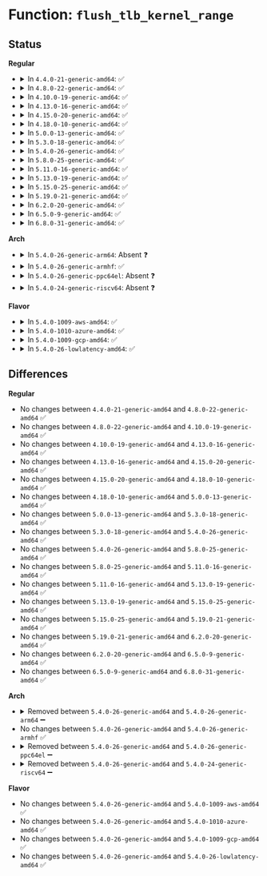 # Function: <code>flush_tlb_kernel_range</code>

## Status
<b>Regular</b>
<ul>
<li>
<details>
<summary>In <code>4.4.0-21-generic-amd64</code>: ✅</summary>

```c
void flush_tlb_kernel_range(long unsigned int start, long unsigned int end)
```

```json
{
  "name": "flush_tlb_kernel_range",
  "collision_type": "Unique Global",
  "inline_type": "No",
  "funcs": [
    {
      "addr": 18446744071579314928,
      "name": "flush_tlb_kernel_range",
      "external": true,
      "loc": "arch/x86/mm/tlb.c:290",
      "file": "arch/x86/mm/tlb.c",
      "inline": "seen, unknown",
      "caller_inline": [],
      "caller_func": [
        "mm/percpu.c:pcpu_populate_chunk",
        "mm/vmalloc.c:__purge_vmap_area_lazy",
        "mm/vmalloc.c:__purge_vmap_area_lazy",
        "mm/vmalloc.c:unmap_kernel_range"
      ]
    }
  ],
  "symbols": [
    {
      "addr": 18446744071579314928,
      "name": "flush_tlb_kernel_range",
      "section": ".text",
      "bind": "STB_GLOBAL",
      "size": 128
    }
  ]
}
```
</details>
</li>
<li>
<details>
<summary>In <code>4.8.0-22-generic-amd64</code>: ✅</summary>

```c
void flush_tlb_kernel_range(long unsigned int start, long unsigned int end)
```

```json
{
  "name": "flush_tlb_kernel_range",
  "collision_type": "Unique Global",
  "inline_type": "No",
  "funcs": [
    {
      "addr": 18446744071579314864,
      "name": "flush_tlb_kernel_range",
      "external": true,
      "loc": "arch/x86/mm/tlb.c:410",
      "file": "arch/x86/mm/tlb.c",
      "inline": "seen, unknown",
      "caller_inline": [],
      "caller_func": [
        "mm/percpu.c:pcpu_populate_chunk",
        "mm/vmalloc.c:unmap_kernel_range",
        "mm/vmalloc.c:__purge_vmap_area_lazy",
        "mm/vmalloc.c:__purge_vmap_area_lazy"
      ]
    }
  ],
  "symbols": [
    {
      "addr": 18446744071579314864,
      "name": "flush_tlb_kernel_range",
      "section": ".text",
      "bind": "STB_GLOBAL",
      "size": 128
    }
  ]
}
```
</details>
</li>
<li>
<details>
<summary>In <code>4.10.0-19-generic-amd64</code>: ✅</summary>

```c
void flush_tlb_kernel_range(long unsigned int start, long unsigned int end)
```

```json
{
  "name": "flush_tlb_kernel_range",
  "collision_type": "Unique Global",
  "inline_type": "No",
  "funcs": [
    {
      "addr": 18446744071579330144,
      "name": "flush_tlb_kernel_range",
      "external": true,
      "loc": "arch/x86/mm/tlb.c:425",
      "file": "arch/x86/mm/tlb.c",
      "inline": "seen, unknown",
      "caller_inline": [],
      "caller_func": [
        "mm/percpu.c:pcpu_populate_chunk",
        "mm/vmalloc.c:unmap_kernel_range",
        "mm/vmalloc.c:__purge_vmap_area_lazy"
      ]
    }
  ],
  "symbols": [
    {
      "addr": 18446744071579330144,
      "name": "flush_tlb_kernel_range",
      "section": ".text",
      "bind": "STB_GLOBAL",
      "size": 128
    }
  ]
}
```
</details>
</li>
<li>
<details>
<summary>In <code>4.13.0-16-generic-amd64</code>: ✅</summary>

```c
void flush_tlb_kernel_range(long unsigned int start, long unsigned int end)
```

```json
{
  "name": "flush_tlb_kernel_range",
  "collision_type": "Unique Global",
  "inline_type": "No",
  "funcs": [
    {
      "addr": 18446744071579323536,
      "name": "flush_tlb_kernel_range",
      "external": true,
      "loc": "arch/x86/mm/tlb.c:304",
      "file": "arch/x86/mm/tlb.c",
      "inline": "seen, unknown",
      "caller_inline": [],
      "caller_func": [
        "mm/percpu.c:pcpu_populate_chunk",
        "mm/vmalloc.c:unmap_kernel_range",
        "mm/vmalloc.c:__purge_vmap_area_lazy"
      ]
    }
  ],
  "symbols": [
    {
      "addr": 18446744071579323536,
      "name": "flush_tlb_kernel_range",
      "section": ".text",
      "bind": "STB_GLOBAL",
      "size": 128
    }
  ]
}
```
</details>
</li>
<li>
<details>
<summary>In <code>4.15.0-20-generic-amd64</code>: ✅</summary>

```c
void flush_tlb_kernel_range(long unsigned int start, long unsigned int end)
```

```json
{
  "name": "flush_tlb_kernel_range",
  "collision_type": "Unique Global",
  "inline_type": "No",
  "funcs": [
    {
      "addr": 18446744071579348512,
      "name": "flush_tlb_kernel_range",
      "external": true,
      "loc": "arch/x86/mm/tlb.c:666",
      "file": "arch/x86/mm/tlb.c",
      "inline": "seen, unknown",
      "caller_inline": [],
      "caller_func": [
        "arch/x86/events/intel/ds.c:ds_clear_cea",
        "arch/x86/events/intel/ds.c:ds_update_cea",
        "mm/percpu.c:pcpu_populate_chunk",
        "mm/vmalloc.c:unmap_kernel_range",
        "mm/vmalloc.c:__purge_vmap_area_lazy"
      ]
    }
  ],
  "symbols": [
    {
      "addr": 18446744071579348512,
      "name": "flush_tlb_kernel_range",
      "section": ".text",
      "bind": "STB_GLOBAL",
      "size": 128
    }
  ]
}
```
</details>
</li>
<li>
<details>
<summary>In <code>4.18.0-10-generic-amd64</code>: ✅</summary>

```c
void flush_tlb_kernel_range(long unsigned int start, long unsigned int end)
```

```json
{
  "name": "flush_tlb_kernel_range",
  "collision_type": "Unique Global",
  "inline_type": "No",
  "funcs": [
    {
      "addr": 18446744071579360224,
      "name": "flush_tlb_kernel_range",
      "external": true,
      "loc": "arch/x86/mm/tlb.c:679",
      "file": "arch/x86/mm/tlb.c",
      "inline": "seen, unknown",
      "caller_inline": [],
      "caller_func": [
        "arch/x86/events/intel/ds.c:ds_clear_cea",
        "arch/x86/events/intel/ds.c:ds_update_cea",
        "arch/x86/mm/pgtable.c:pmd_free_pte_page",
        "arch/x86/mm/pgtable.c:pud_free_pmd_page",
        "mm/percpu.c:pcpu_populate_chunk",
        "mm/vmalloc.c:unmap_kernel_range",
        "mm/vmalloc.c:__purge_vmap_area_lazy"
      ]
    }
  ],
  "symbols": [
    {
      "addr": 18446744071579360224,
      "name": "flush_tlb_kernel_range",
      "section": ".text",
      "bind": "STB_GLOBAL",
      "size": 128
    }
  ]
}
```
</details>
</li>
<li>
<details>
<summary>In <code>5.0.0-13-generic-amd64</code>: ✅</summary>

```c
void flush_tlb_kernel_range(long unsigned int start, long unsigned int end)
```

```json
{
  "name": "flush_tlb_kernel_range",
  "collision_type": "Unique Global",
  "inline_type": "No",
  "funcs": [
    {
      "addr": 18446744071579387728,
      "name": "flush_tlb_kernel_range",
      "external": true,
      "loc": "arch/x86/mm/tlb.c:791",
      "file": "arch/x86/mm/tlb.c",
      "inline": "seen, unknown",
      "caller_inline": [],
      "caller_func": [
        "arch/x86/events/intel/ds.c:ds_clear_cea",
        "arch/x86/events/intel/ds.c:ds_update_cea",
        "arch/x86/mm/pgtable.c:pmd_free_pte_page",
        "arch/x86/mm/pgtable.c:pud_free_pmd_page",
        "mm/percpu.c:pcpu_populate_chunk",
        "mm/vmalloc.c:unmap_kernel_range",
        "mm/vmalloc.c:__purge_vmap_area_lazy"
      ]
    }
  ],
  "symbols": [
    {
      "addr": 18446744071579387728,
      "name": "flush_tlb_kernel_range",
      "section": ".text",
      "bind": "STB_GLOBAL",
      "size": 128
    }
  ]
}
```
</details>
</li>
<li>
<details>
<summary>In <code>5.3.0-18-generic-amd64</code>: ✅</summary>

```c
void flush_tlb_kernel_range(long unsigned int start, long unsigned int end)
```

```json
{
  "name": "flush_tlb_kernel_range",
  "collision_type": "Unique Global",
  "inline_type": "No",
  "funcs": [
    {
      "addr": 18446744071579403232,
      "name": "flush_tlb_kernel_range",
      "external": true,
      "loc": "arch/x86/mm/tlb.c:827",
      "file": "arch/x86/mm/tlb.c",
      "inline": "seen, unknown",
      "caller_inline": [],
      "caller_func": [
        "arch/x86/events/intel/ds.c:ds_clear_cea",
        "arch/x86/events/intel/ds.c:ds_update_cea",
        "arch/x86/mm/pgtable.c:pmd_free_pte_page",
        "arch/x86/mm/pgtable.c:pud_free_pmd_page",
        "mm/percpu.c:pcpu_populate_chunk",
        "mm/vmalloc.c:unmap_kernel_range",
        "mm/vmalloc.c:__purge_vmap_area_lazy",
        "mm/vmalloc.c:__purge_vmap_area_lazy"
      ]
    }
  ],
  "symbols": [
    {
      "addr": 18446744071579403232,
      "name": "flush_tlb_kernel_range",
      "section": ".text",
      "bind": "STB_GLOBAL",
      "size": 131
    }
  ]
}
```
</details>
</li>
<li>
<details>
<summary>In <code>5.4.0-26-generic-amd64</code>: ✅</summary>

```c
void flush_tlb_kernel_range(long unsigned int start, long unsigned int end)
```

```json
{
  "name": "flush_tlb_kernel_range",
  "collision_type": "Unique Global",
  "inline_type": "No",
  "funcs": [
    {
      "addr": 18446744071579406480,
      "name": "flush_tlb_kernel_range",
      "external": true,
      "loc": "arch/x86/mm/tlb.c:827",
      "file": "arch/x86/mm/tlb.c",
      "inline": "seen, unknown",
      "caller_inline": [],
      "caller_func": [
        "arch/x86/events/intel/ds.c:ds_clear_cea",
        "arch/x86/events/intel/ds.c:ds_update_cea",
        "arch/x86/mm/pgtable.c:pmd_free_pte_page",
        "arch/x86/mm/pgtable.c:pud_free_pmd_page",
        "mm/percpu.c:pcpu_populate_chunk",
        "mm/vmalloc.c:unmap_kernel_range",
        "mm/vmalloc.c:__purge_vmap_area_lazy",
        "mm/vmalloc.c:__purge_vmap_area_lazy"
      ]
    }
  ],
  "symbols": [
    {
      "addr": 18446744071579406480,
      "name": "flush_tlb_kernel_range",
      "section": ".text",
      "bind": "STB_GLOBAL",
      "size": 131
    }
  ]
}
```
</details>
</li>
<li>
<details>
<summary>In <code>5.8.0-25-generic-amd64</code>: ✅</summary>

```c
void flush_tlb_kernel_range(long unsigned int start, long unsigned int end)
```

```json
{
  "name": "flush_tlb_kernel_range",
  "collision_type": "Unique Global",
  "inline_type": "No",
  "funcs": [
    {
      "addr": 18446744071579416480,
      "name": "flush_tlb_kernel_range",
      "external": true,
      "loc": "arch/x86/mm/tlb.c:1009",
      "file": "arch/x86/mm/tlb.c",
      "inline": "seen, unknown",
      "caller_inline": [],
      "caller_func": [
        "arch/x86/events/intel/ds.c:release_bts_buffer",
        "arch/x86/events/intel/ds.c:release_pebs_buffer",
        "arch/x86/events/intel/ds.c:ds_update_cea",
        "arch/x86/mm/pgtable.c:pmd_free_pte_page",
        "arch/x86/mm/pgtable.c:pud_free_pmd_page",
        "mm/percpu.c:pcpu_map_pages",
        "mm/vmalloc.c:unmap_kernel_range",
        "mm/vmalloc.c:__purge_vmap_area_lazy",
        "mm/vmalloc.c:__purge_vmap_area_lazy"
      ]
    }
  ],
  "symbols": [
    {
      "addr": 18446744071579416480,
      "name": "flush_tlb_kernel_range",
      "section": ".text",
      "bind": "STB_GLOBAL",
      "size": 131
    }
  ]
}
```
</details>
</li>
<li>
<details>
<summary>In <code>5.11.0-16-generic-amd64</code>: ✅</summary>

```c
void flush_tlb_kernel_range(long unsigned int start, long unsigned int end)
```

```json
{
  "name": "flush_tlb_kernel_range",
  "collision_type": "Unique Global",
  "inline_type": "No",
  "funcs": [
    {
      "addr": 18446744071579416560,
      "name": "flush_tlb_kernel_range",
      "external": true,
      "loc": "arch/x86/mm/tlb.c:945",
      "file": "arch/x86/mm/tlb.c",
      "inline": "seen, unknown",
      "caller_inline": [],
      "caller_func": [
        "arch/x86/events/intel/ds.c:release_bts_buffer",
        "arch/x86/events/intel/ds.c:release_pebs_buffer",
        "arch/x86/events/intel/ds.c:ds_update_cea",
        "arch/x86/mm/pgtable.c:pmd_free_pte_page",
        "arch/x86/mm/pgtable.c:pud_free_pmd_page",
        "kernel/power/snapshot.c:safe_copy_page",
        "mm/percpu.c:pcpu_map_pages",
        "mm/vmalloc.c:unmap_kernel_range",
        "mm/vmalloc.c:__purge_vmap_area_lazy"
      ]
    }
  ],
  "symbols": [
    {
      "addr": 18446744071579416560,
      "name": "flush_tlb_kernel_range",
      "section": ".text",
      "bind": "STB_GLOBAL",
      "size": 131
    }
  ]
}
```
</details>
</li>
<li>
<details>
<summary>In <code>5.13.0-19-generic-amd64</code>: ✅</summary>

```c
void flush_tlb_kernel_range(long unsigned int start, long unsigned int end)
```

```json
{
  "name": "flush_tlb_kernel_range",
  "collision_type": "Unique Global",
  "inline_type": "No",
  "funcs": [
    {
      "addr": 18446744071579419632,
      "name": "flush_tlb_kernel_range",
      "external": true,
      "loc": "arch/x86/mm/tlb.c:989",
      "file": "arch/x86/mm/tlb.c",
      "inline": "seen, unknown",
      "caller_inline": [],
      "caller_func": [
        "arch/x86/events/intel/ds.c:release_bts_buffer",
        "arch/x86/events/intel/ds.c:release_pebs_buffer",
        "arch/x86/events/intel/ds.c:ds_update_cea",
        "arch/x86/mm/pgtable.c:pmd_free_pte_page",
        "arch/x86/mm/pgtable.c:pud_free_pmd_page",
        "mm/percpu.c:pcpu_map_pages",
        "mm/vmalloc.c:__purge_vmap_area_lazy",
        "mm/vmalloc.c:vunmap_range"
      ]
    }
  ],
  "symbols": [
    {
      "addr": 18446744071579419632,
      "name": "flush_tlb_kernel_range",
      "section": ".text",
      "bind": "STB_GLOBAL",
      "size": 149
    }
  ]
}
```
</details>
</li>
<li>
<details>
<summary>In <code>5.15.0-25-generic-amd64</code>: ✅</summary>

```c
void flush_tlb_kernel_range(long unsigned int start, long unsigned int end)
```

```json
{
  "name": "flush_tlb_kernel_range",
  "collision_type": "Unique Global",
  "inline_type": "No",
  "funcs": [
    {
      "addr": 18446744071579483184,
      "name": "flush_tlb_kernel_range",
      "external": true,
      "loc": "arch/x86/mm/tlb.c:1048",
      "file": "arch/x86/mm/tlb.c",
      "inline": "seen, unknown",
      "caller_inline": [],
      "caller_func": [
        "arch/x86/events/intel/ds.c:release_bts_buffer",
        "arch/x86/events/intel/ds.c:release_pebs_buffer",
        "arch/x86/events/intel/ds.c:ds_update_cea",
        "arch/x86/mm/pgtable.c:pmd_free_pte_page",
        "arch/x86/mm/pgtable.c:pud_free_pmd_page",
        "mm/percpu.c:pcpu_post_unmap_tlb_flush",
        "mm/vmalloc.c:__purge_vmap_area_lazy",
        "mm/vmalloc.c:vunmap_range",
        "mm/sparse-vmemmap.c:vmemmap_remap_range",
        "mm/sparse-vmemmap.c:vmemmap_remap_range",
        "mm/secretmem.c:secretmem_fault"
      ]
    }
  ],
  "symbols": [
    {
      "addr": 18446744071579483184,
      "name": "flush_tlb_kernel_range",
      "section": ".text",
      "bind": "STB_GLOBAL",
      "size": 149
    }
  ]
}
```
</details>
</li>
<li>
<details>
<summary>In <code>5.19.0-21-generic-amd64</code>: ✅</summary>

```c
void flush_tlb_kernel_range(long unsigned int start, long unsigned int end)
```

```json
{
  "name": "flush_tlb_kernel_range",
  "collision_type": "Unique Global",
  "inline_type": "No",
  "funcs": [
    {
      "addr": 18446744071579562224,
      "name": "flush_tlb_kernel_range",
      "external": true,
      "loc": "arch/x86/mm/tlb.c:1022",
      "file": "arch/x86/mm/tlb.c",
      "inline": "seen, unknown",
      "caller_inline": [],
      "caller_func": [
        "arch/x86/events/intel/ds.c:ds_clear_cea",
        "arch/x86/events/intel/ds.c:ds_update_cea",
        "arch/x86/mm/pgtable.c:pmd_free_pte_page",
        "arch/x86/mm/pgtable.c:pud_free_pmd_page",
        "mm/percpu.c:pcpu_post_unmap_tlb_flush",
        "mm/vmalloc.c:__purge_vmap_area_lazy",
        "mm/vmalloc.c:vunmap_range",
        "mm/sparse-vmemmap.c:vmemmap_remap_range",
        "mm/sparse-vmemmap.c:__split_vmemmap_huge_pmd",
        "mm/secretmem.c:secretmem_fault"
      ]
    }
  ],
  "symbols": [
    {
      "addr": 18446744071579562224,
      "name": "flush_tlb_kernel_range",
      "section": ".text",
      "bind": "STB_GLOBAL",
      "size": 209
    }
  ]
}
```
</details>
</li>
<li>
<details>
<summary>In <code>6.2.0-20-generic-amd64</code>: ✅</summary>

```c
void flush_tlb_kernel_range(long unsigned int start, long unsigned int end)
```

```json
{
  "name": "flush_tlb_kernel_range",
  "collision_type": "Unique Global",
  "inline_type": "No",
  "funcs": [
    {
      "addr": 18446744071579669712,
      "name": "flush_tlb_kernel_range",
      "external": true,
      "loc": "arch/x86/mm/tlb.c:1045",
      "file": "arch/x86/mm/tlb.c",
      "inline": "seen, unknown",
      "caller_inline": [],
      "caller_func": [
        "arch/x86/events/intel/ds.c:ds_clear_cea",
        "arch/x86/events/intel/ds.c:ds_update_cea",
        "arch/x86/mm/pgtable.c:pmd_free_pte_page",
        "arch/x86/mm/pgtable.c:pud_free_pmd_page",
        "mm/percpu.c:pcpu_post_unmap_tlb_flush",
        "mm/vmalloc.c:__purge_vmap_area_lazy",
        "mm/vmalloc.c:vunmap_range",
        "mm/hugetlb_vmemmap.c:vmemmap_remap_range",
        "mm/hugetlb_vmemmap.c:__split_vmemmap_huge_pmd",
        "mm/secretmem.c:secretmem_fault"
      ]
    }
  ],
  "symbols": [
    {
      "addr": 18446744071579669712,
      "name": "flush_tlb_kernel_range",
      "section": ".text",
      "bind": "STB_GLOBAL",
      "size": 209
    }
  ]
}
```
</details>
</li>
<li>
<details>
<summary>In <code>6.5.0-9-generic-amd64</code>: ✅</summary>

```c
void flush_tlb_kernel_range(long unsigned int start, long unsigned int end)
```

```json
{
  "name": "flush_tlb_kernel_range",
  "collision_type": "Unique Global",
  "inline_type": "No",
  "funcs": [
    {
      "addr": 18446744071579683680,
      "name": "flush_tlb_kernel_range",
      "external": true,
      "loc": "arch/x86/mm/tlb.c:1064",
      "file": "arch/x86/mm/tlb.c",
      "inline": "seen, unknown",
      "caller_inline": [],
      "caller_func": [
        "arch/x86/events/intel/ds.c:ds_clear_cea",
        "arch/x86/events/intel/ds.c:ds_update_cea",
        "arch/x86/mm/pgtable.c:pmd_free_pte_page",
        "arch/x86/mm/pgtable.c:pud_free_pmd_page",
        "mm/percpu.c:pcpu_post_unmap_tlb_flush",
        "mm/vmalloc.c:_vm_unmap_aliases",
        "mm/vmalloc.c:__purge_vmap_area_lazy",
        "mm/vmalloc.c:vunmap_range",
        "mm/hugetlb_vmemmap.c:vmemmap_remap_range",
        "mm/hugetlb_vmemmap.c:__split_vmemmap_huge_pmd",
        "mm/secretmem.c:secretmem_fault"
      ]
    }
  ],
  "symbols": [
    {
      "addr": 18446744071579683680,
      "name": "flush_tlb_kernel_range",
      "section": ".text",
      "bind": "STB_GLOBAL",
      "size": 204
    }
  ]
}
```
</details>
</li>
<li>
<details>
<summary>In <code>6.8.0-31-generic-amd64</code>: ✅</summary>

```c
void flush_tlb_kernel_range(long unsigned int start, long unsigned int end)
```

```json
{
  "name": "flush_tlb_kernel_range",
  "collision_type": "Unique Global",
  "inline_type": "No",
  "funcs": [
    {
      "addr": 18446744071579718176,
      "name": "flush_tlb_kernel_range",
      "external": true,
      "loc": "arch/x86/mm/tlb.c:1066",
      "file": "arch/x86/mm/tlb.c",
      "inline": "seen, unknown",
      "caller_inline": [],
      "caller_func": [
        "arch/x86/events/intel/ds.c:ds_clear_cea",
        "arch/x86/events/intel/ds.c:ds_update_cea",
        "arch/x86/mm/pgtable.c:pmd_free_pte_page",
        "arch/x86/mm/pgtable.c:pud_free_pmd_page",
        "mm/percpu.c:pcpu_post_unmap_tlb_flush",
        "mm/vmalloc.c:_vm_unmap_aliases",
        "mm/vmalloc.c:__purge_vmap_area_lazy",
        "mm/vmalloc.c:vunmap_range",
        "mm/hugetlb_vmemmap.c:vmemmap_split_pmd",
        "mm/secretmem.c:secretmem_fault"
      ]
    }
  ],
  "symbols": [
    {
      "addr": 18446744071579718176,
      "name": "flush_tlb_kernel_range",
      "section": ".text",
      "bind": "STB_GLOBAL",
      "size": 204
    }
  ]
}
```
</details>
</li>
</ul>
<b>Arch</b>
<ul>
<li>
<details>
<summary>In <code>5.4.0-26-generic-arm64</code>: Absent ❓</summary>

```json
{
  "name": "flush_tlb_kernel_range",
  "collision_type": "Static Duplication",
  "inline_type": "Full",
  "funcs": [
    {
      "addr": 18446603336490349108,
      "name": "flush_tlb_kernel_range",
      "external": false,
      "loc": "arch/arm64/include/asm/tlbflush.h:224",
      "file": "arch/arm64/mm/mmu.c",
      "inline": "declared, inlined",
      "caller_inline": [
        "arch/arm64/mm/mmu.c:update_mapping_prot"
      ],
      "caller_func": []
    },
    {
      "addr": 18446603336490353104,
      "name": "flush_tlb_kernel_range",
      "external": false,
      "loc": "arch/arm64/include/asm/tlbflush.h:224",
      "file": "arch/arm64/mm/pageattr.c",
      "inline": "declared, inlined",
      "caller_inline": [
        "arch/arm64/mm/pageattr.c:__change_memory_common"
      ],
      "caller_func": []
    },
    {
      "addr": 18446603336492654148,
      "name": "flush_tlb_kernel_range",
      "external": false,
      "loc": "arch/arm64/include/asm/tlbflush.h:224",
      "file": "mm/percpu.c",
      "inline": "declared, inlined",
      "caller_inline": [
        "mm/percpu.c:pcpu_populate_chunk"
      ],
      "caller_func": []
    },
    {
      "addr": 18446603336492829384,
      "name": "flush_tlb_kernel_range",
      "external": false,
      "loc": "arch/arm64/include/asm/tlbflush.h:224",
      "file": "mm/vmalloc.c",
      "inline": "declared, inlined",
      "caller_inline": [
        "mm/vmalloc.c:unmap_kernel_range",
        "mm/vmalloc.c:__purge_vmap_area_lazy"
      ],
      "caller_func": []
    }
  ],
  "symbols": []
}
```
</details>
</li>
<li>
<details>
<summary>In <code>5.4.0-26-generic-armhf</code>: ✅</summary>

```c
void flush_tlb_kernel_range(long unsigned int start, long unsigned int end)
```

```json
{
  "name": "flush_tlb_kernel_range",
  "collision_type": "Unique Global",
  "inline_type": "No",
  "funcs": [
    {
      "addr": 3224454036,
      "name": "flush_tlb_kernel_range",
      "external": true,
      "loc": "arch/arm/kernel/smp_tlb.c:235",
      "file": "arch/arm/kernel/smp_tlb.c",
      "inline": "seen, unknown",
      "caller_inline": [],
      "caller_func": [
        "arch/arm/mm/dma-mapping.c:__dma_remap",
        "arch/arm/mm/dma-mapping.c:dma_contiguous_remap",
        "arch/arm/mm/pageattr.c:change_memory_common",
        "mm/percpu.c:pcpu_populate_chunk",
        "mm/highmem.c:flush_all_zero_pkmaps",
        "mm/vmalloc.c:unmap_kernel_range",
        "mm/vmalloc.c:__purge_vmap_area_lazy",
        "mm/vmalloc.c:__purge_vmap_area_lazy"
      ]
    }
  ],
  "symbols": [
    {
      "addr": 3224454036,
      "name": "flush_tlb_kernel_range",
      "section": ".text",
      "bind": "STB_GLOBAL",
      "size": 184
    }
  ]
}
```
</details>
</li>
<li>
<details>
<summary>In <code>5.4.0-26-generic-ppc64el</code>: Absent ❓</summary>

```json
{
  "name": "flush_tlb_kernel_range",
  "collision_type": "Static Duplication",
  "inline_type": "Full",
  "funcs": [
    {
      "addr": 13835058055282776964,
      "name": "flush_tlb_kernel_range",
      "external": false,
      "loc": "arch/powerpc/include/asm/book3s/64/tlbflush.h:76",
      "file": "arch/powerpc/mm/book3s64/radix_pgtable.c",
      "inline": "declared, inlined",
      "caller_inline": [
        "arch/powerpc/mm/book3s64/radix_pgtable.c:pmd_free_pte_page",
        "arch/powerpc/mm/book3s64/radix_pgtable.c:pud_free_pmd_page"
      ],
      "caller_func": []
    },
    {
      "addr": 13835058055285972412,
      "name": "flush_tlb_kernel_range",
      "external": false,
      "loc": "arch/powerpc/include/asm/book3s/64/tlbflush.h:76",
      "file": "mm/percpu.c",
      "inline": "declared, inlined",
      "caller_inline": [
        "mm/percpu.c:pcpu_populate_chunk"
      ],
      "caller_func": []
    },
    {
      "addr": 13835058055286215440,
      "name": "flush_tlb_kernel_range",
      "external": false,
      "loc": "arch/powerpc/include/asm/book3s/64/tlbflush.h:76",
      "file": "mm/vmalloc.c",
      "inline": "declared, inlined",
      "caller_inline": [
        "mm/vmalloc.c:unmap_kernel_range",
        "mm/vmalloc.c:__purge_vmap_area_lazy"
      ],
      "caller_func": []
    }
  ],
  "symbols": []
}
```
</details>
</li>
<li>
<details>
<summary>In <code>5.4.0-24-generic-riscv64</code>: Absent ❓</summary>

```json
{
  "name": "flush_tlb_kernel_range",
  "collision_type": "Static Duplication",
  "inline_type": "Full",
  "funcs": [
    {
      "addr": 18446743936272665298,
      "name": "flush_tlb_kernel_range",
      "external": false,
      "loc": "arch/riscv/include/asm/tlbflush.h:44",
      "file": "mm/percpu.c",
      "inline": "declared, inlined",
      "caller_inline": [
        "mm/percpu.c:pcpu_populate_chunk"
      ],
      "caller_func": []
    },
    {
      "addr": 18446743936272783236,
      "name": "flush_tlb_kernel_range",
      "external": false,
      "loc": "arch/riscv/include/asm/tlbflush.h:44",
      "file": "mm/vmalloc.c",
      "inline": "declared, inlined",
      "caller_inline": [
        "mm/vmalloc.c:unmap_kernel_range"
      ],
      "caller_func": []
    }
  ],
  "symbols": []
}
```
</details>
</li>
</ul>
<b>Flavor</b>
<ul>
<li>
<details>
<summary>In <code>5.4.0-1009-aws-amd64</code>: ✅</summary>

```c
void flush_tlb_kernel_range(long unsigned int start, long unsigned int end)
```

```json
{
  "name": "flush_tlb_kernel_range",
  "collision_type": "Unique Global",
  "inline_type": "No",
  "funcs": [
    {
      "addr": 18446744071579402320,
      "name": "flush_tlb_kernel_range",
      "external": true,
      "loc": "arch/x86/mm/tlb.c:827",
      "file": "arch/x86/mm/tlb.c",
      "inline": "seen, unknown",
      "caller_inline": [],
      "caller_func": [
        "arch/x86/events/intel/ds.c:ds_clear_cea",
        "arch/x86/events/intel/ds.c:ds_update_cea",
        "arch/x86/mm/pgtable.c:pmd_free_pte_page",
        "arch/x86/mm/pgtable.c:pud_free_pmd_page",
        "mm/percpu.c:pcpu_populate_chunk",
        "mm/vmalloc.c:unmap_kernel_range",
        "mm/vmalloc.c:__purge_vmap_area_lazy",
        "mm/vmalloc.c:__purge_vmap_area_lazy"
      ]
    }
  ],
  "symbols": [
    {
      "addr": 18446744071579402320,
      "name": "flush_tlb_kernel_range",
      "section": ".text",
      "bind": "STB_GLOBAL",
      "size": 131
    }
  ]
}
```
</details>
</li>
<li>
<details>
<summary>In <code>5.4.0-1010-azure-amd64</code>: ✅</summary>

```c
void flush_tlb_kernel_range(long unsigned int start, long unsigned int end)
```

```json
{
  "name": "flush_tlb_kernel_range",
  "collision_type": "Unique Global",
  "inline_type": "No",
  "funcs": [
    {
      "addr": 18446744071579331760,
      "name": "flush_tlb_kernel_range",
      "external": true,
      "loc": "arch/x86/mm/tlb.c:827",
      "file": "arch/x86/mm/tlb.c",
      "inline": "seen, unknown",
      "caller_inline": [],
      "caller_func": [
        "arch/x86/events/intel/ds.c:ds_clear_cea",
        "arch/x86/events/intel/ds.c:ds_update_cea",
        "arch/x86/mm/pgtable.c:pmd_free_pte_page",
        "arch/x86/mm/pgtable.c:pud_free_pmd_page",
        "mm/percpu.c:pcpu_populate_chunk",
        "mm/vmalloc.c:unmap_kernel_range",
        "mm/vmalloc.c:__purge_vmap_area_lazy",
        "mm/vmalloc.c:__purge_vmap_area_lazy"
      ]
    }
  ],
  "symbols": [
    {
      "addr": 18446744071579331760,
      "name": "flush_tlb_kernel_range",
      "section": ".text",
      "bind": "STB_GLOBAL",
      "size": 131
    }
  ]
}
```
</details>
</li>
<li>
<details>
<summary>In <code>5.4.0-1009-gcp-amd64</code>: ✅</summary>

```c
void flush_tlb_kernel_range(long unsigned int start, long unsigned int end)
```

```json
{
  "name": "flush_tlb_kernel_range",
  "collision_type": "Unique Global",
  "inline_type": "No",
  "funcs": [
    {
      "addr": 18446744071579402240,
      "name": "flush_tlb_kernel_range",
      "external": true,
      "loc": "arch/x86/mm/tlb.c:827",
      "file": "arch/x86/mm/tlb.c",
      "inline": "seen, unknown",
      "caller_inline": [],
      "caller_func": [
        "arch/x86/events/intel/ds.c:ds_clear_cea",
        "arch/x86/events/intel/ds.c:ds_update_cea",
        "arch/x86/mm/pgtable.c:pmd_free_pte_page",
        "arch/x86/mm/pgtable.c:pud_free_pmd_page",
        "mm/percpu.c:pcpu_populate_chunk",
        "mm/vmalloc.c:unmap_kernel_range",
        "mm/vmalloc.c:__purge_vmap_area_lazy",
        "mm/vmalloc.c:__purge_vmap_area_lazy"
      ]
    }
  ],
  "symbols": [
    {
      "addr": 18446744071579402240,
      "name": "flush_tlb_kernel_range",
      "section": ".text",
      "bind": "STB_GLOBAL",
      "size": 131
    }
  ]
}
```
</details>
</li>
<li>
<details>
<summary>In <code>5.4.0-26-lowlatency-amd64</code>: ✅</summary>

```c
void flush_tlb_kernel_range(long unsigned int start, long unsigned int end)
```

```json
{
  "name": "flush_tlb_kernel_range",
  "collision_type": "Unique Global",
  "inline_type": "No",
  "funcs": [
    {
      "addr": 18446744071579411056,
      "name": "flush_tlb_kernel_range",
      "external": true,
      "loc": "arch/x86/mm/tlb.c:827",
      "file": "arch/x86/mm/tlb.c",
      "inline": "seen, unknown",
      "caller_inline": [],
      "caller_func": [
        "arch/x86/events/intel/ds.c:ds_clear_cea",
        "arch/x86/events/intel/ds.c:ds_update_cea",
        "arch/x86/mm/pgtable.c:pmd_free_pte_page",
        "arch/x86/mm/pgtable.c:pud_free_pmd_page",
        "mm/percpu.c:pcpu_populate_chunk",
        "mm/vmalloc.c:unmap_kernel_range",
        "mm/vmalloc.c:__purge_vmap_area_lazy",
        "mm/vmalloc.c:__purge_vmap_area_lazy"
      ]
    }
  ],
  "symbols": [
    {
      "addr": 18446744071579411056,
      "name": "flush_tlb_kernel_range",
      "section": ".text",
      "bind": "STB_GLOBAL",
      "size": 152
    }
  ]
}
```
</details>
</li>
</ul>

## Differences
<b>Regular</b>
<ul>
<li>
No changes between <code>4.4.0-21-generic-amd64</code> and <code>4.8.0-22-generic-amd64</code> ✅
</li>
<li>
No changes between <code>4.8.0-22-generic-amd64</code> and <code>4.10.0-19-generic-amd64</code> ✅
</li>
<li>
No changes between <code>4.10.0-19-generic-amd64</code> and <code>4.13.0-16-generic-amd64</code> ✅
</li>
<li>
No changes between <code>4.13.0-16-generic-amd64</code> and <code>4.15.0-20-generic-amd64</code> ✅
</li>
<li>
No changes between <code>4.15.0-20-generic-amd64</code> and <code>4.18.0-10-generic-amd64</code> ✅
</li>
<li>
No changes between <code>4.18.0-10-generic-amd64</code> and <code>5.0.0-13-generic-amd64</code> ✅
</li>
<li>
No changes between <code>5.0.0-13-generic-amd64</code> and <code>5.3.0-18-generic-amd64</code> ✅
</li>
<li>
No changes between <code>5.3.0-18-generic-amd64</code> and <code>5.4.0-26-generic-amd64</code> ✅
</li>
<li>
No changes between <code>5.4.0-26-generic-amd64</code> and <code>5.8.0-25-generic-amd64</code> ✅
</li>
<li>
No changes between <code>5.8.0-25-generic-amd64</code> and <code>5.11.0-16-generic-amd64</code> ✅
</li>
<li>
No changes between <code>5.11.0-16-generic-amd64</code> and <code>5.13.0-19-generic-amd64</code> ✅
</li>
<li>
No changes between <code>5.13.0-19-generic-amd64</code> and <code>5.15.0-25-generic-amd64</code> ✅
</li>
<li>
No changes between <code>5.15.0-25-generic-amd64</code> and <code>5.19.0-21-generic-amd64</code> ✅
</li>
<li>
No changes between <code>5.19.0-21-generic-amd64</code> and <code>6.2.0-20-generic-amd64</code> ✅
</li>
<li>
No changes between <code>6.2.0-20-generic-amd64</code> and <code>6.5.0-9-generic-amd64</code> ✅
</li>
<li>
No changes between <code>6.5.0-9-generic-amd64</code> and <code>6.8.0-31-generic-amd64</code> ✅
</li>
</ul>
<b>Arch</b>
<ul>
<li>
<details>
<summary>Removed between <code>5.4.0-26-generic-amd64</code> and <code>5.4.0-26-generic-arm64</code> ➖</summary>

```c
void flush_tlb_kernel_range(long unsigned int start, long unsigned int end)
```
</details>
</li>
<li>
No changes between <code>5.4.0-26-generic-amd64</code> and <code>5.4.0-26-generic-armhf</code> ✅
</li>
<li>
<details>
<summary>Removed between <code>5.4.0-26-generic-amd64</code> and <code>5.4.0-26-generic-ppc64el</code> ➖</summary>

```c
void flush_tlb_kernel_range(long unsigned int start, long unsigned int end)
```
</details>
</li>
<li>
<details>
<summary>Removed between <code>5.4.0-26-generic-amd64</code> and <code>5.4.0-24-generic-riscv64</code> ➖</summary>

```c
void flush_tlb_kernel_range(long unsigned int start, long unsigned int end)
```
</details>
</li>
</ul>
<b>Flavor</b>
<ul>
<li>
No changes between <code>5.4.0-26-generic-amd64</code> and <code>5.4.0-1009-aws-amd64</code> ✅
</li>
<li>
No changes between <code>5.4.0-26-generic-amd64</code> and <code>5.4.0-1010-azure-amd64</code> ✅
</li>
<li>
No changes between <code>5.4.0-26-generic-amd64</code> and <code>5.4.0-1009-gcp-amd64</code> ✅
</li>
<li>
No changes between <code>5.4.0-26-generic-amd64</code> and <code>5.4.0-26-lowlatency-amd64</code> ✅
</li>
</ul>
